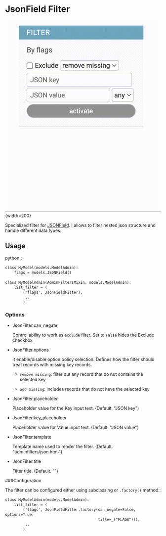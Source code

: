 # JsonField Filter

![autocomplete](../static/images/json.gif){width=200}


Specialized filter for [JSONField](https://docs.djangoproject.com/it/4.0/ref/models/fields/#django.db.models.JSONField). 
I allows to filter nested json structure and handle different data types.


## Usage

python::

    class MyModel(models.ModelAdmin):
        flags = models.JSONField()

    class MyModelAdmin(AdminFiltersMixin, models.ModelAdmin):
        list_filter = (
            ('flags', JsonFieldFilter),
            ...
            )

### Options

- JsonFilter.can_negate

    Control ability to work as `exclude` filter. Set to `False` hides the Exclude checkbox

- JsonFilter.options

    It enable/disable option policy selection. Defines how the filter should treat records with missing key records.

    - `remove missing`: filter out any record that do not contains the selected key

    - `add missing`: includes records that do not have the selected key


- JsonFilter.placeholder

    Placeholder value for the Key input text. (Default. "JSON key")

- JsonFilter.key_placeholder

    Placeholder value for Value input text. (Default. "JSON value")

- JsonFilter.template

    Template name used to render the filter. (Default. "adminfilters/json.html")

- JsonFilter.title

    Filter title. (Default. "<Field verbose_name>")

###Configuration

The filter can be configured either using subclassing or `.factory()` method::

    class MyModelAdmin(models.ModelAdmin):
        list_filter = (
            ('flags', JsonFieldFilter.factory(can_negate=False, options=True,
                                              title=_("FLAGS"))),
            ...
            )
